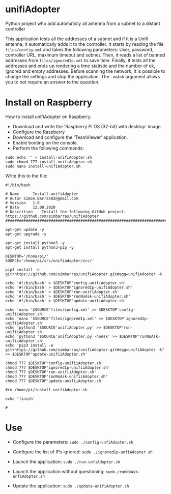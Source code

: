 # unifiAdopter
Python project who add automaticly all antenna from a subnet to a distant controller

This application tests all the addresses of a subnet and if it is a Unifi antenna, it automatically adds it to the controller.
It starts by reading the file `files/config.xml` and takes the following parameters: User, password, controller URL, maximum timeout and subnet. Then, it reads a list of banned addresses from `files/ignoredIp.xml` to save time. Finally, it tests all the addresses and ends up rendering a time statistic and the number of ok, ignored and empty addresses.
Before scanning the network, it is possible to change the settings and stop the application.
The `-noAsk` argument allows you to not require an answer to the question.

# Install on Raspberry

How to install unifiAdopter on Raspberry.
- Download and write the 'Raspberry Pi OS (32-bit) with desktop' image.
- Configure the Raspberry
- Download and configure the 'TeamViewer' application.
- Enable booting on the console.
- Perform the following commands:
```
sudo echo '' > install-unifiAdopter.sh
sudo chmod 777 install-unifiAdopter.sh
sudo nano install-unifiAdopter.sh
```
Write this to the file:
```
#!/bin/bash

# Name		Install-unifiAdopter
# Autor	Simon.Barras02@gmail.com
# Version	1.0
# Date		12.08.2020
# Descrition	Install the following GitHub project: https://github.com/simbarras/unifiAdopter
############################################################################################

apt-get update -y
apt-get upgrade -y

apt-get install python3 -y
apt-get install python3-pip -y

DESKTOP='/home/pi/'
SOURCE='/home/pi/src/unifiadopter/src/'

pip3 install -e git+https://github.com/simbarras/unifiAdopter.git#egg=unifiAdopter -U

echo '#!/bin/bash' > $DESKTOP'config-unifiAdopter.sh'
echo '#!/bin/bash' > $DESKTOP'ignoredIp-unifiAdopter.sh'
echo '#!/bin/bash' > $DESKTOP'run-unifiAdopter.sh'
echo '#!/bin/bash' > $DESKTOP'runNoAsk-unifiAdopter.sh'
echo '#!/bin/bash' > $DESKTOP'update-unifiAdopter.sh'

echo 'nano '$SOURCE'files/config.xml' >> $DESKTOP'config-unifiiAdopter.sh'
echo 'nano '$SOURCE'files/ignpredIp.xml' >> $DESKTOP'ignoredIp-unifiiAdopter.sh'
echo 'python3 '$SOURCE'unifiAdopter.py' >> $DESKTOP'run-unifiiAdopter.sh'
echo 'python3 '$SOURCE'unifiAdopter.py -noAsk' >> $DESKTOP'runNoAsk-unifiiAdopter.sh'
echo 'pip3 install -e git+https://github.com/simbarras/unifiAdopter.git#egg=unifiAdopter -U' >> $DESKTOP'update-unifiiAdopter.sh'

chmod 777 $DESKTOP'config-unifiiAdopter.sh'
chmod 777 $DESKTOP'ignoredIp-unifiiAdopter.sh'
chmod 777 $DESKTOP'run-unifiiAdopter.sh'
chmod 777 $DESKTOP'runNoAsk-unifiiAdopter.sh'
chmod 777 $DESKTOP'update-unifiiAdopter.sh'

#rm /home/pi/install-unifiAdopter.sh

echo 'finish'

#
````
# Use
- Configure the parameters:
`sudo ./config-unfiAdopter.sh`

- Configure the list of IPs ignored:
`sudo ./ignoredIp-unfiAdopter.sh`

- Launch the application:
`sudo ./run-unfiAdopter.sh`

- Launch the application without questioning:
`sudo./runNoAsk-unfiAdopter.sh`

- Update the application:
`sudo ./update-unifiAdopter.sh`
